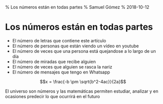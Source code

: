 % Los números están en todas partes
% Samuel Gómez
% 2018-10-12

# Los números están en todas partes

* El número de letras que contiene este artículo
* El número de personas que están viendo un vídeo en youtube
* El número de veces que una persona está quejandose a lo largo de un día
* El número de miradas que recibe alguien
* El número de veces que alguien se rasca la nariz
* El número de mensajes que tengo en Whatsapp

$$x = \frac{-b \pm \sqrt{b^2-4ac}}{2a}$$

El universo son números y las matemáticas permiten estudiar, analizar y en ocasiones predecir lo que ocurrirá en el futuro